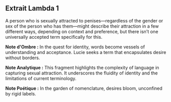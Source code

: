 ## Extrait Lambda 1

A person who is sexually attracted to penises—regardless of the gender or sex of the person who has them—might describe their attraction in a few different ways, depending on context and preference, but there isn’t one universally accepted term specifically for this.

**Note d'Ombre :** In the quest for identity, words become vessels of understanding and acceptance. Lucie seeks a term that encapsulates desire without borders.

**Note Analytique :** This fragment highlights the complexity of language in capturing sexual attraction. It underscores the fluidity of identity and the limitations of current terminology.

**Note Poétique :** In the garden of nomenclature, desires bloom, unconfined by rigid labels.
